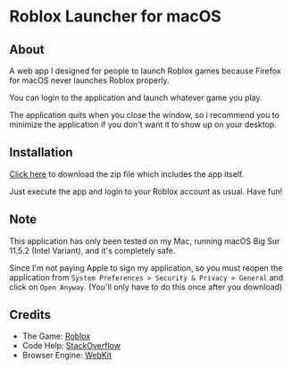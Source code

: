 # Roblox Launcher for macOS

## About

A web app I designed for people to launch Roblox games because Firefox for macOS never launches Roblox properly.

You can login to the application and launch whatever game you play.

The application quits when you close the window, so i recommend you to minimize the application if you don't want it to show up on your desktop.

## Installation

[Click here](https://github.com/raymond-1227/RobloxLauncher/releases/latest) to download the zip file which includes the app itself.

Just execute the app and login to your Roblox account as usual. Have fun!

## Note

This application has only been tested on my Mac, running macOS Big Sur 11.5.2 (Intel Variant), and it's completely safe.

Since I'm not paying Apple to sign my application, so you must reopen the application from `System Preferences > Security & Privacy > General` and click on `Open Anyway`. (You'll only have to do this once after you download)

## Credits

 - The Game: [Roblox](https://www.roblox.com/)
 - Code Help: [StackOverflow](https://www.stackoverflow.com/)
 - Browser Engine: [WebKit](https://webkit.org/)
